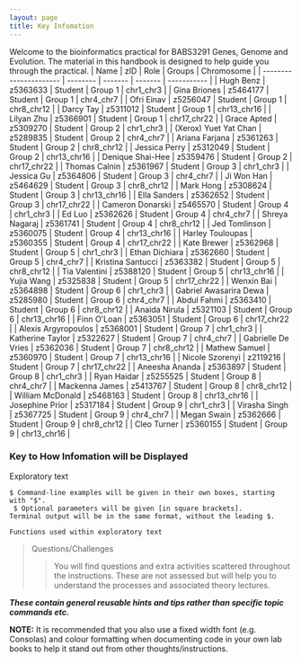 ```yaml
---
layout: page
title: Key Infomation
---
```


Welcome to the bioinformatics practical for BABS3291 Genes, Genome and Evolution. The material in this handbook is designed to help guide you through the practical.
| Name                   | zID      | Role    | Groups  | Chromosome  |
| ---------------------- | -------- | ------- | ------- | ----------- |
| Hugh Benz              | z5363633 | Student | Group 1 | chr1_chr3   |
| Gina Briones           | z5464177 | Student | Group 1 | chr4_chr7   |
| Ofri Einav             | z5256047 | Student | Group 1 | chr8_chr12  |
| Darcy Tay              | z5311012 | Student | Group 1 | chr13_chr16 |
| Lilyan Zhu             | z5366901 | Student | Group 1 | chr17_chr22 |
| Grace Apted            | z5309270 | Student | Group 2 | chr1_chr3   |
| (Xerox) Yuet Yat Chan  | z5289835 | Student | Group 2 | chr4_chr7   |
| Ariana Farjana         | z5361263 | Student | Group 2 | chr8_chr12  |
| Jessica Perry          | z5312049 | Student | Group 2 | chr13_chr16 |
| Denique Shai-Hee       | z5359476 | Student | Group 2 | chr17_chr22 |
| Thomas Calnin          | z5361967 | Student | Group 3 | chr1_chr3   |
| Jessica Gu             | z5364806 | Student | Group 3 | chr4_chr7   |
| Ji Won Han             | z5464629 | Student | Group 3 | chr8_chr12  |
| Mark Hong              | z5308624 | Student | Group 3 | chr13_chr16 |
| Ella Sanders           | z5362652 | Student | Group 3 | chr17_chr22 |
| Cameron Donarski       | z5465570 | Student | Group 4 | chr1_chr3   |
| Ed Luo                 | z5362626 | Student | Group 4 | chr4_chr7   |
| Shreya Nagaraj         | z5361741 | Student | Group 4 | chr8_chr12  |
| Jed Tomlinson          | z5360075 | Student | Group 4 | chr13_chr16 |
| Harley Touloupas       | z5360355 | Student | Group 4 | chr17_chr22 |
| Kate Brewer            | z5362968 | Student | Group 5 | chr1_chr3   |
| Ethan Dichiara         | z5362660 | Student | Group 5 | chr4_chr7   |
| Kristina Santucci      | z5363382 | Student | Group 5 | chr8_chr12  |
| Tia Valentini          | z5388120 | Student | Group 5 | chr13_chr16 |
| Yujia Wang             | z5325838 | Student | Group 5 | chr17_chr22 |
| Wenxin Bai             | z5364898 | Student | Group 6 | chr1_chr3   |
| Gabriel Awasarira Dewa | z5285980 | Student | Group 6 | chr4_chr7   |
| Abdul Fahmi            | z5363410 | Student | Group 6 | chr8_chr12  |
| Anaida Nirula          | z5321103 | Student | Group 6 | chr13_chr16 |
| Finn O'Loan            | z5363051 | Student | Group 6 | chr17_chr22 |
| Alexis Argyropoulos    | z5368001 | Student | Group 7 | chr1_chr3   |
| Katherine Taylor       | z5322627 | Student | Group 7 | chr4_chr7   |
| Gabrielle De Vries     | z5362036 | Student | Group 7 | chr8_chr12  |
| Mathew Samuel          | z5360970 | Student | Group 7 | chr13_chr16 |
| Nicole Szorenyi        | z2119216 | Student | Group 7 | chr17_chr22 |
| Aneesha Ananda         | z5363897 | Student | Group 8 | chr1_chr3   |
| Ryan Haidar            | z5255525 | Student | Group 8 | chr4_chr7   |
| Mackenna James         | z5413767 | Student | Group 8 | chr8_chr12  |
| William McDonald       | z5468163 | Student | Group 8 | chr13_chr16 |
| Josephine Prior        | z5317184 | Student | Group 9 | chr1_chr3   |
| Virasha Singh          | z5367725 | Student | Group 9 | chr4_chr7   |
| Megan Swain            | z5362666 | Student | Group 9 | chr8_chr12  |
| Cleo Turner            | z5360155 | Student | Group 9 | chr13_chr16 |

### Key to How Infomation will be Displayed
Exploratory text
```
$ Command-line examples will be given in their own boxes, starting with "$".
 $ Optional parameters will be given [in square brackets].
Terminal output will be in the same format, without the leading $.
```

`Functions used within exploratory text`
> Questions/Challenges
>>  You will find questions and extra activities scattered throughout the instructions. These are not assessed but will help you to understand the processes and associated theory lectures.


<em>**These contain general reusable hints and tips rather than specific topic commands etc.**</em>





**NOTE:**  It is recommended that you also use a fixed width font (e.g. Consolas) and colour formatting when documenting code in your own lab books to help it stand out from other thoughts/instructions.
